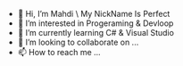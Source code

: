 - 👋 Hi, I’m Mahdi \ My NickName Is Perfect
- 👀 I’m interested in Progeraming & Devloop 
- 🌱 I’m currently learning C# & Visual Studio
- 💞️ I’m looking to collaborate on ...
- 📫 How to reach me ...

<!---
mrmahdigl/mrmahdigl is a ✨ special ✨ repository because its `README.md` (this file) appears on your GitHub profile.
You can click the Preview link to take a look at your changes.
--->
